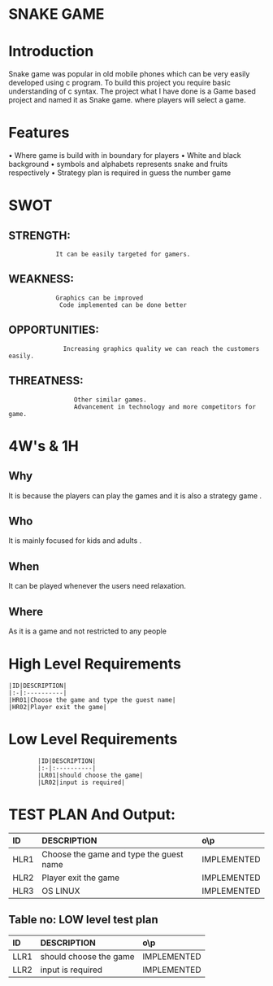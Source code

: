 # SNAKE GAME
# Introduction
Snake game was popular in old mobile phones which can be very easily developed using c program. To build this project you require basic understanding of c syntax. 
The project what I have done is a Game based project and named it as Snake game. where players will select a game.

# Features
•	Where game is build with in boundary for players
•	White and black background 
•	symbols and alphabets represents snake and fruits respectively
•	Strategy plan is required in guess the number game



# SWOT
## STRENGTH:
                 It can be easily targeted for gamers.
## WEAKNESS:
                 Graphics can be improved 
                  Code implemented can be done better 
## OPPORTUNITIES:
                   Increasing graphics quality we can reach the customers easily.
## THREATNESS:
                      Other similar games.
                      Advancement in technology and more competitors for game.

# 4W's & 1H
## Why
It is because the players can play the games and it is also a strategy game . 
## Who
It is mainly focused for kids and adults .
## When
It can be played whenever the users need relaxation.
## Where
As it is a game and not restricted to any people 

# High Level Requirements
    |ID|DESCRIPTION|
    |:-|:----------|
    |HR01|Choose the game and type the guest name|
    |HR02|Player exit the game|

# Low Level Requirements
            |ID|DESCRIPTION|
            |:-|:----------|
            |LR01|should choose the game|
            |LR02|input is required|
            
# TEST PLAN And Output:
 |ID|DESCRIPTION|o\p|
 |:-|:----------|:--|
 |HLR1|Choose the game and type the guest name|IMPLEMENTED|
 |HLR2|Player exit the game|IMPLEMENTED|
 |HLR3|OS LINUX|IMPLEMENTED|


## Table no: LOW level test plan
|ID|DESCRIPTION|o\p|
|:-|:----------|:--|
|LLR1|should choose the game|IMPLEMENTED|
|LLR2|input is required|IMPLEMENTED|


            
            



